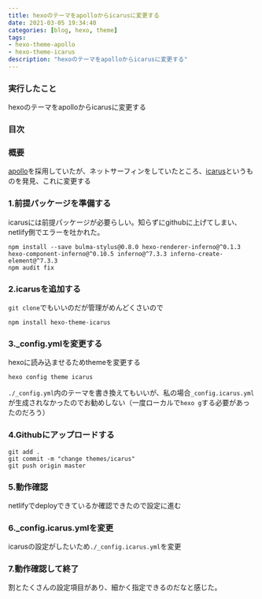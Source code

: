 ```yaml
---
title: hexoのテーマをapolloからicarusに変更する
date: 2021-03-05 19:34:40
categories: [blog, hexo, theme]
tags:
- hexo-theme-apollo
- hexo-theme-icarus
description: "hexoのテーマをapolloからicarusに変更する"
---
```


### 実行したこと
hexoのテーマをapolloからicarusに変更する

### 目次
<!-- toc -->

### 概要
[apollo](https://github.com/AthenaYin/hexo-theme-apollo.git)を採用していたが、ネットサーフィンをしていたところ、[icarus](https://github.com/ppoffice/hexo-theme-icarus)というものを発見、これに変更する
<!-- more -->

### 1.前提パッケージを準備する
icarusには前提パッケージが必要らしい。知らずにgithubに上げてしまい、netlify側でエラーを吐かれた。

```
npm install --save bulma-stylus@0.8.0 hexo-renderer-inferno@^0.1.3 hexo-component-inferno@^0.10.5 inferno@^7.3.3 inferno-create-element@^7.3.3
npm audit fix
```

### 2.icarusを追加する
`git clone`でもいいのだが管理がめんどくさいので
```
npm install hexo-theme-icarus
```

### 3._config.ymlを変更する
hexoに読み込ませるためthemeを変更する
```
hexo config theme icarus
```
`./_config.yml`内のテーマを書き換えてもいいが、私の場合`_config.icarus.yml`が生成されなかったのでお勧めしない（一度ローカルで`hexo g`する必要があったのだろう）

### 4.Githubにアップロードする
```
git add .
git commit -m "change themes/icarus"
git push origin master
```

### 5.動作確認
netlifyでdeployできているか確認できたので設定に進む

### 6._config.icarus.ymlを変更
icarusの設定がしたいため`./_config.icarus.yml`を変更


### 7.動作確認して終了
割とたくさんの設定項目があり、細かく指定できるのだなと感じた。